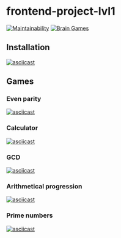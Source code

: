 # frontend-project-lvl1

[![Maintainability](https://api.codeclimate.com/v1/badges/a99a88d28ad37a79dbf6/maintainability)](https://codeclimate.com/github/foggylight/frontend-project-lvl1)
[![Brain Games](https://github.com/foggylight/frontend-project-lvl1/workflows/Brain%20Games/badge.svg)](https://github.com/foggylight/frontend-project-lvl1/actions)

## Installation

[![asciicast](https://asciinema.org/a/H0cpMqXPnQ2sRgaZnZTXLyDwZ.svg)](https://asciinema.org/a/H0cpMqXPnQ2sRgaZnZTXLyDwZ)

## Games
### Even parity

[![asciicast](https://asciinema.org/a/FVQVbyzIzVFA6R2H97WFtWSNn.svg)](https://asciinema.org/a/FVQVbyzIzVFA6R2H97WFtWSNn)

### Calculator

[![asciicast](https://asciinema.org/a/bp0KgX5Z1WGNiSADBttBA6eW3.svg)](https://asciinema.org/a/bp0KgX5Z1WGNiSADBttBA6eW3)

### GCD

[![asciicast](https://asciinema.org/a/O6P2I6RThylXDeVyPFJPKcTR2.svg)](https://asciinema.org/a/O6P2I6RThylXDeVyPFJPKcTR2)

### Arithmetical progression

[![asciicast](https://asciinema.org/a/EzedRGCOuSWPVGwBwuYUynbpX.svg)](https://asciinema.org/a/EzedRGCOuSWPVGwBwuYUynbpX)

### Prime numbers

[![asciicast](https://asciinema.org/a/lH2SniU52IQ4ffepdreMJKpaI.svg)](https://asciinema.org/a/lH2SniU52IQ4ffepdreMJKpaI)
